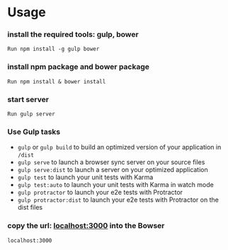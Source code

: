 # Usage

### install the required tools: gulp, bower
	Run npm install -g gulp bower
### install npm package and bower package
	Run npm install & bower install
### start server
	Run gulp server
  
### Use Gulp tasks

* `gulp` or `gulp build` to build an optimized version of your application in `/dist`
* `gulp serve` to launch a browser sync server on your source files
* `gulp serve:dist` to launch a server on your optimized application
* `gulp test` to launch your unit tests with Karma
* `gulp test:auto` to launch your unit tests with Karma in watch mode
* `gulp protractor` to launch your e2e tests with Protractor
* `gulp protractor:dist` to launch your e2e tests with Protractor on the dist files

### copy the url: [localhost:3000](localhost:3000) into the Bowser 
	localhost:3000

